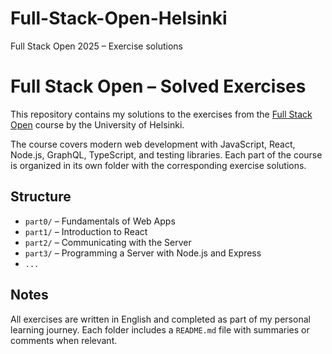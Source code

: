 # Full-Stack-Open-Helsinki
Full Stack Open 2025 – Exercise solutions

# Full Stack Open – Solved Exercises

This repository contains my solutions to the exercises from the [Full Stack Open](https://fullstackopen.com/en/) course by the University of Helsinki.

The course covers modern web development with JavaScript, React, Node.js, GraphQL, TypeScript, and testing libraries. Each part of the course is organized in its own folder with the corresponding exercise solutions.

## Structure

- `part0/` – Fundamentals of Web Apps
- `part1/` – Introduction to React
- `part2/` – Communicating with the Server
- `part3/` – Programming a Server with Node.js and Express
- `...`

## Notes

All exercises are written in English and completed as part of my personal learning journey. Each folder includes a `README.md` file with summaries or comments when relevant.

